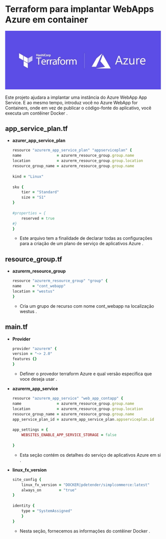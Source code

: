 # Terraform para implantar WebApps Azure em container

![Capa da materia](cover.jpg "Capa da materia")

Este projeto ajudara a implantar uma instância do Azure WebApp App Service. E ao mesmo tempo, introduz você no Azure WebApp for Containers, onde em vez de publicar o código-fonte do aplicativo, você executa um contêiner Docker .


## app_service_plan.tf

+ **azurer_app_service_plan**

    ```ruby
    resource "azurerm_app_service_plan" "appserviceplan" {
    name                = azurerm_resource_group.group.name
    location            = azurerm_resource_group.group.location
    resource_group_name = azurerm_resource_group.group.name

    kind = "Linux"

    sku {
        tier = "Standard"
        size = "S1"
    }

    #properties = {
        reserved = true 
    #}
    }
    ```

    + Este arquivo tem a finalidade de declarar todas as configurações para a criação de um plano de serviço de aplicativos Azure .

## resource_group.tf

+ **azurerm_resource_group**

    ```ruby
    resource "azurerm_resource_group" "group" {
    name     = "cont_webapp"
    location = "westus"
    }
    ```
    + Cria um grupo de recurso com nome cont_webapp na localização westus . 

## main.tf

+ **Provider**

    ```ruby
    provider "azurerm" {
    version = "~> 2.0"
    features {}
    }
    ```

    + Definer o provedor terraform Azure e qual versão especifica que voce deseja usar .

+ **azurerm_app_service**

    ```ruby
    resource "azurerm_app_service" "web_app_contapp" {
    name                = azurerm_resource_group.group.name
    location            = azurerm_resource_group.group.location
    resource_group_name = azurerm_resource_group.group.name
    app_service_plan_id = azurerm_app_service_plan.appserviceplan.id

    app_settings = {
        WEBSITES_ENABLE_APP_SERVICE_STORAGE = false

    }
    ```

    + Esta seção contém os detalhes do serviço de aplicativos Azure em si .

+ **linux_fx_version**

    ```ruby
    site_config {
        linux_fx_version = "DOCKER|pdetender/simplcommerce:latest"
        always_on        = "true"
    }

    identity {
        type = "SystemAssigned"
        }
    }
    ```

    + Nesta seção, fornecemos as informações do contêiner Docker .

